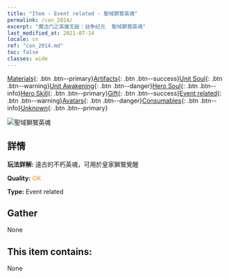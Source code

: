 ```yaml
---
title: "Item - Event related - 聖域獅鷲英魂"
permalink: /con_2014/
excerpt: "魔法门之英雄无敌：战争纪元  聖域獅鷲英魂"
last_modified_at: 2021-07-14
locale: cn
ref: "con_2014.md"
toc: false
classes: wide
---
```

 [Materials](/ItemsCN/){: .btn .btn--primary}[Artifacts](/ItemsCN/Artifacts/){: .btn .btn--success}[Unit Soul](/ItemsCN/UnitSoul/){: .btn .btn--warning}[Unit Awakening](/ItemsCN/UnitAwakening/){: .btn .btn--danger}[Hero Soul](/ItemsCN/HeroSoul/){: .btn .btn--info}[Hero Skill](/ItemsCN/HeroSkill/){: .btn .btn--primary}[Gift](/ItemsCN/Gift/){: .btn .btn--success}[Event related](/ItemsCN/Events/){: .btn .btn--warning}[Avatars](/ItemsCN/Avatars/){: .btn .btn--danger}[Consumables](/ItemsCN/Consumables/){: .btn .btn--info}[Unknown](/ItemsCN/Unknown/){: .btn .btn--primary}

 ![聖域獅鷲英魂](/images/t/juexing_103.jpg)

## 詳情
 **玩法詳解:** 遠古的不朽英魂，可用於皇家獅鷲覺醒

 **Quality:** <span style="color: #FF8C00">OK</span>

 **Type:** Event related

## Gather

  None

## This item contains:

  None

